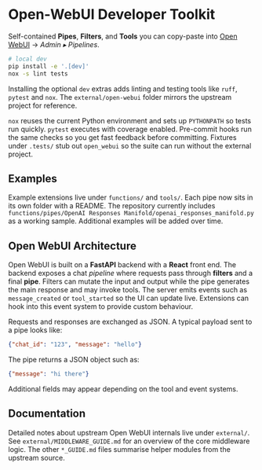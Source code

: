 # Open-WebUI Developer Toolkit

Self-contained **Pipes**, **Filters**, and **Tools** you can copy-paste into [Open WebUI](https://github.com/open-webui/open-webui) → *Admin ▸ Pipelines*.

```bash
# local dev
pip install -e '.[dev]'
nox -s lint tests
```

Installing the optional `dev` extras adds linting and testing tools like `ruff`, `pytest` and `nox`.
The `external/open-webui` folder mirrors the upstream project for reference.

`nox` reuses the current Python environment and sets up `PYTHONPATH` so tests run
quickly. `pytest` executes with coverage enabled. Pre-commit hooks run the same
checks so you get fast feedback before committing. Fixtures under `.tests/` stub
out `open_webui` so the suite can run without the external project.

## Examples

Example extensions live under `functions/` and `tools/`. Each pipe now sits in its own folder with a README.
The repository currently includes `functions/pipes/OpenAI Responses Manifold/openai_responses_manifold.py` as a working sample.
Additional examples will be added over time.

## Open WebUI Architecture

Open WebUI is built on a **FastAPI** backend with a **React** front end. The
backend exposes a chat *pipeline* where requests pass through **filters** and a
final **pipe**. Filters can mutate the input and output while the pipe generates
the main response and may invoke tools. The server emits events such as
`message_created` or `tool_started` so the UI can update live. Extensions can
hook into this event system to provide custom behaviour.

Requests and responses are exchanged as JSON. A typical payload sent to a pipe
looks like:

```json
{"chat_id": "123", "message": "hello"}
```

The pipe returns a JSON object such as:

```json
{"message": "hi there"}
```

Additional fields may appear depending on the tool and event systems.

## Documentation
Detailed notes about upstream Open WebUI internals live under `external/`.
See `external/MIDDLEWARE_GUIDE.md` for an overview of the core middleware logic.
The other `*_GUIDE.md` files summarise helper modules from the upstream source.
